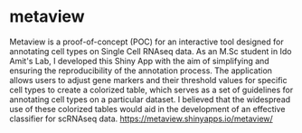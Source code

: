 # metaview
Metaview is a proof-of-concept (POC) for an interactive tool designed for annotating cell types on Single Cell RNAseq data. As an M.Sc student in Ido Amit's Lab, I developed this Shiny App with the aim of simplifying and ensuring the reproducibility of the annotation process.
The application allows users to adjust gene markers and their threshold values for specific cell types to create a colorized table, which serves as a set of guidelines for annotating cell types on a particular dataset.
I believed that the widespread use of these colorized tables would aid in the development of an effective classifier for scRNAseq data.
https://metaview.shinyapps.io/metaview/
